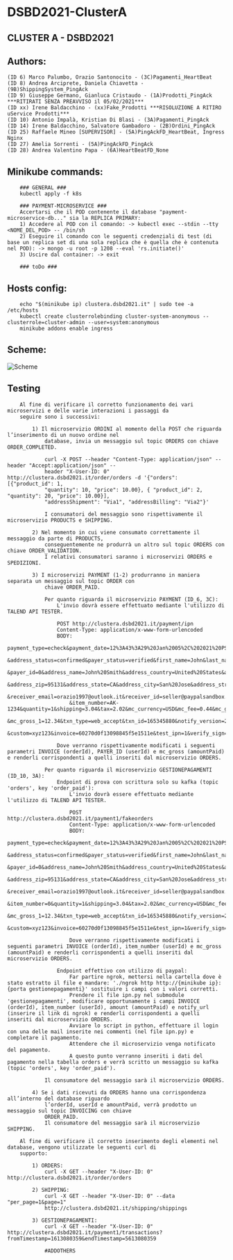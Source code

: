 # DSBD2021-ClusterA

## CLUSTER A - DSBD2021

## Authors:
    (ID 6) Marco Palumbo, Orazio Santonocito - (3C)Pagamenti_HeartBeat
    (ID 8) Andrea Arciprete, Daniela Chiavetta - (9B)ShippingSystem_PingAck
    (ID 9) Giuseppe Germano, Gianluca Cristaudo - (1A)Prodotti_PingAck ***RITIRATI SENZA PREAVVISO il 05/02/2021***
    (ID xx) Irene Baldacchino - (xx)Fake_Prodotti ***RISOLUZIONE A RITIRO uService Prodotti***
    (ID 10) Antonio Impalà, Kristian Di Blasi - (3A)Pagamenti_PingAck
    (ID 14) Irene Baldacchino, Salvatore Gambadoro - (2B)Ordini_PingAck
    (ID 25) Raffaele Mineo [SUPERVISOR] - (5A)PingAckFD_HeartBeat, Ingress Nginx
    (ID 27) Amelia Sorrenti - (5A)PingAckFD_PingAck
    (ID 28) Andrea Valentino Papa - (6A)HeartBeatFD_None

## Minikube commands:
```
    ### GENERAL ###
    kubectl apply -f k8s
    
    ### PAYMENT-MICROSERVICE ###
    Accertarsi che il POD contenente il database "payment-microservice-db..." sia la REPLICA PRIMARY:
    1) Accedere al POD con il comando: -> kubectl exec --stdin --tty <NOME_DEL_POD> -- /bin/sh
    2) Eseguire il comando con le seguenti credenziali di test (di base un replica set di una sola replica che è quella che è contenuta nel POD): -> mongo -u root -p 1208 --eval 'rs.initiate()'
    3) Uscire dal container: -> exit

    ### toDo ###
```
    
## Hosts config:
```
    echo "$(minikube ip) clustera.dsbd2021.it" | sudo tee -a /etc/hosts
    kubectl create clusterrolebinding cluster-system-anonymous --clusterrole=cluster-admin --user=system:anonymous
    minikube addons enable ingress
```

## Scheme:
![Scheme](http://www.plantuml.com/plantuml/png/RPCnJ_Cm48Rt-nMMlhdfruuTK44L30mWLImiw9fSMwj979mBg4j_EscDTSwPCUzZwtcLLrxtZ9w7fWOisNb3RVNMamVRClazbcJkE_k4JDzu1lWSQ23pZFiJGkcQphNKidbtxaJKaGT0ptQynUOL3zYCq2uasnvjrzdsi3ttJ4rorhlACTi_RYybU_6LRPCpZpZKl26cQ-yUe4B67VQKg3SFaaxbAOdwD9C2QHegZ0dqenCFKzUNguU68b92ZSMgWQWrYluOm-zOPZRxk4jsCYjpPEvMytbP3wFSOr7rkwfO_byk2ii0SZHSJSPII6-ci4oN0LbGeJWaY7NC_qrdcsglF1ymkgyq7L7KWQHJ1lSjbp5JSxoYLzNsl99CB5rKjSYbaVZKvA5TuDdkjmSOVgQylVH_NYxXaQhQaiTEaaW7oO9NlgTFJl9KNHJwPQeEsG4faoDfbSDOBmUgPtvWJMqrDFKF)

<!--
@startuml diagram

actor endUser
interface ApiGateway

queue Kafka
component Zookeeper

artifact Pagamenti1
artifact ShippingSystem
artifact Prodotti
artifact Pagamenti2
artifact Ordini
artifact FaultDetectors

database Pagamenti1DB
database ShippingSystemDB
database ProdottiDB
database Pagamenti2DB
database OrdiniDB

storage Pagamenti1DBvolume
storage ShippingSystemDBvolume
storage ProdottiDBvolume
storage Pagamenti2DBvolume
storage OrdiniDBvolume

endUser --_> ApiGateway : http://clustera.dsbd2021.it

ApiGateway --_> Pagamenti1
ApiGateway --_> ShippingSystem
ApiGateway --_> Prodotti
ApiGateway --_> Pagamenti2
ApiGateway --_> Ordini

Pagamenti1 --# Pagamenti1DB
ShippingSystem --# ShippingSystemDB
Prodotti --# ProdottiDB
Pagamenti2 --# Pagamenti2DB
Ordini --# OrdiniDB

Pagamenti1DB --# Pagamenti1DBvolume
ShippingSystemDB --# ShippingSystemDBvolume
ProdottiDB --# ProdottiDBvolume
Pagamenti2DB --# Pagamenti2DBvolume
OrdiniDB --# OrdiniDBvolume

Kafka --_> Zookeeper

Pagamenti1 ~~ Kafka
ShippingSystem ~~ Kafka
Prodotti ~~ Kafka
Pagamenti2 ~~ Kafka
Ordini ~~ Kafka
FaultDetectors ~~ Kafka

Pagamenti1 .. FaultDetectors
ShippingSystem .. FaultDetectors
Prodotti .. FaultDetectors
Pagamenti2 .. FaultDetectors
Ordini .. FaultDetectors
FaultDetectors .. FaultDetectors

@enduml
-->

## Testing

```
    Al fine di verificare il corretto funzionamento dei vari microservizi e delle varie interazioni i passaggi da
    seguire sono i successivi:
    
        1) Il microservizio ORDINI al momento della POST che riguarda l’inserimento di un nuovo ordine nel
            database, invia un messaggio sul topic ORDERS con chiave ORDER_COMPLETED.

            curl -X POST --header "Content-Type: application/json" --header "Accept:application/json" --
            header "X-User-ID: 0" http://clustera.dsbd2021.it/order/orders -d '{"orders": [{"product_id": 1,
            "quantity": 10, "price": 10.00}, { "product_id": 2, "quantity": 20, "price": 10.00}],
            "addressShipment": "Via1", "addressBilling": "Via2"}'

            I consumatori del messaggio sono rispettivamente il microservizio PRODUCTS e SHIPPING.

        2) Nel momento in cui viene consumato correttamente il messaggio da parte di PRODUCTS,
            conseguentemente ne produrrà un altro sul topic ORDERS con chiave ORDER_VALIDATION.
            I relativi consumatori saranno i microservizi ORDERS e SPEDIZIONI.

        3) I microservizi PAYMENT (1-2) produrranno in maniera separata un messaggio sul topic ORDER con
            chiave ORDER_PAID.
            
            Per quanto riguarda il microservizio PAYMENT (ID_6, 3C):
                L'invio dovrà essere effettuato mediante l'utilizzo di TALEND API TESTER.

                POST http://clustera.dsbd2021.it/payment/ipn
                Content-Type: application/x-www-form-urlencoded
                BODY: 
                    payment_type=echeck&payment_date=12%3A43%3A29%20Jan%2005%2C%202021%20PST&payment_status=Completed
                    &address_status=confirmed&payer_status=verified&first_name=John&last_name=Smith&payer_email=buyer@paypalsandbox.com
                    &payer_id=0&address_name=John%20Smith&address_country=United%20States&address_country_code=US
                    &address_zip=95131&address_state=CA&address_city=San%20Jose&address_street=123%20any%20street&business=seller@paypalsandbox.com
                    &receiver_email=orazio1997@outlook.it&receiver_id=seller@paypalsandbox.com&residence_country=US&item_name=something
                    &item_number=AK-1234&quantity=1&shipping=3.04&tax=2.02&mc_currency=USD&mc_fee=0.44&mc_gross=20
                    &mc_gross_1=12.34&txn_type=web_accept&txn_id=165345880&notify_version=2.1&auction_buyer_id=SomeFancyID&for_auction=TRUE
                    &custom=xyz123&invoice=60270d0f13098845f5e1511e&test_ipn=1&verify_sign=ADuIyIR0o6rLFJjTZ50BFLtfmE0QA7E.hF10j0kbUqzPStL5nsSXEESz

                Dove verranno rispettivamente modificati i seguenti parametri INVOICE (orderId), PAYER_ID (userId) e mc_gross (amountPaid) e renderli corrispondenti a quelli inseriti dal microservizio ORDERS.
                
            Per quanto riguarda il microservizio GESTIONEPAGAMENTI (ID_10, 3A):
                Endpoint di prova con scrittura solo su kafka (topic 'orders', key 'order_paid'):
                    L'invio dovrà essere effettuato mediante l'utilizzo di TALEND API TESTER.
                    
                    POST http://clustera.dsbd2021.it/payment1/fakeorders
                    Content-Type: application/x-www-form-urlencoded
                    BODY: 
                        payment_type=echeck&payment_date=12%3A43%3A29%20Jan%2005%2C%202021%20PST&payment_status=Completed
                        &address_status=confirmed&payer_status=verified&first_name=John&last_name=Smith&payer_email=buyer@paypalsandbox.com
                        &payer_id=0&address_name=John%20Smith&address_country=United%20States&address_country_code=US
                        &address_zip=95131&address_state=CA&address_city=San%20Jose&address_street=123%20any%20street&business=seller@paypalsandbox.com
                        &receiver_email=orazio1997@outlook.it&receiver_id=seller@paypalsandbox.com&residence_country=US&item_name=something
                        &item_number=0&quantity=1&shipping=3.04&tax=2.02&mc_currency=USD&mc_fee=0.44&mc_gross=20
                        &mc_gross_1=12.34&txn_type=web_accept&txn_id=165345880&notify_version=2.1&auction_buyer_id=SomeFancyID&for_auction=TRUE
                        &custom=xyz123&invoice=60270d0f13098845f5e1511e&test_ipn=1&verify_sign=ADuIyIR0o6rLFJjTZ50BFLtfmE0QA7E.hF10j0kbUqzPStL5nsSXEESz
                    
                    Dove verranno rispettivamente modificati i seguenti parametri INVOICE (orderId), item_number (userId) e mc_gross (amountPaid) e renderli corrispondenti a quelli inseriti dal microservizio ORDERS.
                    
                Endpoint effettivo con utilizzo di paypal:
                    Far partire ngrok, mettersi nella cartella dove è stato estratto il file e mandare: './ngrok http http://{minikube ip}:{porta gestionepagamenti}' sostituire i campi con i valori corretti.
                    Prendere il file ipn.py nel submodule 'gestionepagamenti', modificare opportunamente i campi INVOICE (orderId), item_number (userId), amount (amountPaid) e notify_url (inserire il link di ngrok) e renderli corrispondenti a quelli inseriti dal microservizio ORDERS.
                    Avviare lo script in python, effettuare il login con una delle mail inserite nei commenti (nel file ipn.py) e completare il pagamento.
                    Attendere che il microservizio venga notificato del pagamento.
                    A questo punto verranno inseriti i dati del pagamento nella tabella orders e verrà scritto un messaggio su kafka (topic 'orders', key 'order_paid').
                    
            Il consumatore del messaggio sarà il microservizio ORDERS.

        4) Se i dati ricevuti da ORDERS hanno una corrispondenza all’interno del database riguardo
            l’orderId, userId e amountPaid, verrà prodotto un messaggio sul topic INVOICING con chiave
            ORDER_PAID.
            Il consumatore del messaggio sarà il microservizio SHIPPING.
        
    Al fine di verificare il corretto inserimento degli elementi nel database, vengono utilizzate le seguenti curl di
    supporto:
    
        1) ORDERS:
            curl -X GET --header "X-User-ID: 0" http://clustera.dsbd2021.it/order/orders
            
        2) SHIPPING:
            curl -X GET --header "X-User-ID: 0" --data "per_page=1&page=1"
            http://clustera.dsbd2021.it/shipping/shippings
            
        3) GESTIONEPAGAMENTI:
            curl -X GET --header "X-User-ID: 0" http://clustera.dsbd2021.it/payment1/transactions?fromTimestamp=1613080359&endTimestamp=5613080359
            
            #ADDOTHERS
```
